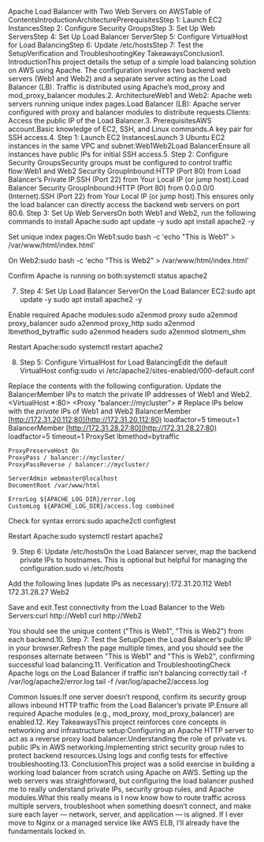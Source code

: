 Apache Load Balancer with Two Web Servers on AWSTable of ContentsIntroductionArchitecturePrerequisitesStep 1: Launch EC2 InstancesStep 2: Configure Security GroupsStep 3: Set Up Web ServersStep 4: Set Up Load Balancer ServerStep 5: Configure VirtualHost for Load BalancingStep 6: Update /etc/hostsStep 7: Test the SetupVerification and TroubleshootingKey TakeawaysConclusion1. IntroductionThis project details the setup of a simple load balancing solution on AWS using Apache. The configuration involves two backend web servers (Web1 and Web2) and a separate server acting as the Load Balancer (LB). Traffic is distributed using Apache’s mod_proxy and mod_proxy_balancer modules.2. ArchitectureWeb1 and Web2: Apache web servers running unique index pages.Load Balancer (LB): Apache server configured with proxy and balancer modules to distribute requests.Clients: Access the public IP of the Load Balancer.3. PrerequisitesAWS account.Basic knowledge of EC2, SSH, and Linux commands.A key pair for SSH access.4. Step 1: Launch EC2 InstancesLaunch 3 Ubuntu EC2 instances in the same VPC and subnet:Web1Web2Load BalancerEnsure all instances have public IPs for initial SSH access.5. Step 2: Configure Security GroupsSecurity groups must be configured to control traffic flow:Web1 and Web2 Security GroupInbound:HTTP (Port 80) from Load Balancer’s Private IP.SSH (Port 22) from Your Local IP (or jump host).Load Balancer Security GroupInbound:HTTP (Port 80) from 0.0.0.0/0 (Internet).SSH (Port 22) from Your Local IP (or jump host).This ensures only the load balancer can directly access the backend web servers on port 80.6. Step 3: Set Up Web ServersOn both Web1 and Web2, run the following commands to install Apache:sudo apt update -y
sudo apt install apache2 -y

Set unique index pages:On Web1:sudo bash -c 'echo "This is Web1" > /var/www/html/index.html'

On Web2:sudo bash -c 'echo "This is Web2" > /var/www/html/index.html'

Confirm Apache is running on both:systemctl status apache2

7. Step 4: Set Up Load Balancer ServerOn the Load Balancer EC2:sudo apt update -y
sudo apt install apache2 -y

Enable required Apache modules:sudo a2enmod proxy
sudo a2enmod proxy_balancer
sudo a2enmod proxy_http
sudo a2enmod lbmethod_bytraffic
sudo a2enmod headers
sudo a2enmod slotmem_shm

Restart Apache:sudo systemctl restart apache2

8. Step 5: Configure VirtualHost for Load BalancingEdit the default VirtualHost config:sudo vi /etc/apache2/sites-enabled/000-default.conf

Replace the contents with the following configuration. Update the BalancerMember IPs to match the private IP addresses of Web1 and Web2.<VirtualHost *:80>
    <Proxy "balancer://mycluster">
        # Replace IPs below with the *private* IPs of Web1 and Web2
        BalancerMember [http://172.31.20.112:80](http://172.31.20.112:80) loadfactor=5 timeout=1
        BalancerMember [http://172.31.28.27:80](http://172.31.28.27:80) loadfactor=5 timeout=1
        ProxySet lbmethod=bytraffic
    </Proxy>

    ProxyPreserveHost On
    ProxyPass / balancer://mycluster/
    ProxyPassReverse / balancer://mycluster/

    ServerAdmin webmaster@localhost
    DocumentRoot /var/www/html

    ErrorLog ${APACHE_LOG_DIR}/error.log
    CustomLog ${APACHE_LOG_DIR}/access.log combined
</VirtualHost>

Check for syntax errors:sudo apache2ctl configtest

Restart Apache:sudo systemctl restart apache2

9. Step 6: Update /etc/hostsOn the Load Balancer server, map the backend private IPs to hostnames. This is optional but helpful for managing the configuration.sudo vi /etc/hosts

Add the following lines (update IPs as necessary):172.31.20.112 Web1
172.31.28.27 Web2

Save and exit.Test connectivity from the Load Balancer to the Web Servers:curl http://Web1
curl http://Web2

You should see the unique content ("This is Web1", "This is Web2") from each backend.10. Step 7: Test the SetupOpen the Load Balancer’s public IP in your browser.Refresh the page multiple times, and you should see the responses alternate between "This is Web1" and "This is Web2", confirming successful load balancing.11. Verification and TroubleshootingCheck Apache logs on the Load Balancer if traffic isn't balancing correctly:tail -f /var/log/apache2/error.log
tail -f /var/log/apache2/access.log

Common Issues:If one server doesn’t respond, confirm its security group allows inbound HTTP traffic from the Load Balancer’s private IP.Ensure all required Apache modules (e.g., mod_proxy, mod_proxy_balancer) are enabled.12. Key TakeawaysThis project reinforces core concepts in networking and infrastructure setup:Configuring an Apache HTTP server to act as a reverse proxy load balancer.Understanding the role of private vs. public IPs in AWS networking.Implementing strict security group rules to protect backend resources.Using logs and config tests for effective troubleshooting.13. ConclusionThis project was a solid exercise in building a working load balancer from scratch using Apache on AWS. Setting up the web servers was straightforward, but configuring the load balancer pushed me to really understand private IPs, security group rules, and Apache modules.What this really means is I now know how to route traffic across multiple servers, troubleshoot when something doesn’t connect, and make sure each layer — network, server, and application — is aligned. If I ever move to Nginx or a managed service like AWS ELB, I’ll already have the fundamentals locked in.
